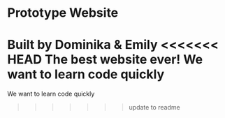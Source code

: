 Prototype Website
=================
Built by Dominika & Emily
<<<<<<< HEAD
The best website ever!
We want to learn code quickly 
=======
We want to learn code quickly
>>>>>>> update to readme
